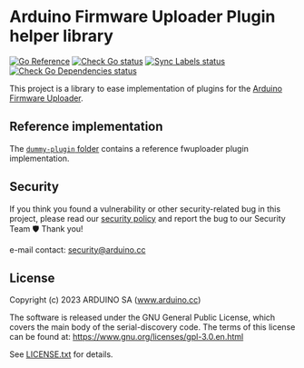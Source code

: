 # Arduino Firmware Uploader Plugin helper library

<!-- NOTE: update the pkg.go.dev badge URL on each major release -->

[![Go Reference](https://pkg.go.dev/badge/github.com/arduino/fwuploader-plugin-helper.svg)](https://pkg.go.dev/github.com/arduino/fwuploader-plugin-helper)
[![Check Go status](https://github.com/arduino/fwuploader-plugin-helper/actions/workflows/check-go-task.yml/badge.svg)](https://github.com/arduino/fwuploader-plugin-helper/actions/workflows/check-go-task.yml)
[![Sync Labels status](https://github.com/arduino/fwuploader-plugin-helper/actions/workflows/sync-labels.yml/badge.svg)](https://github.com/arduino/fwuploader-plugin-helper/actions/workflows/sync-labels.yml)
[![Check Go Dependencies status](https://github.com/arduino/fwuploader-plugin-helper/actions/workflows/check-go-dependencies-task.yml/badge.svg)](https://github.com/arduino/fwuploader-plugin-helper/actions/workflows/check-go-dependencies-task.yml)

<!--[![Test Go status](https://github.com/arduino/fwuploader-plugin-helper/actions/workflows/test-go-task.yml/badge.svg)](https://github.com/arduino/fwuploader-plugin-helper/actions/workflows/test-go-task.yml)-->
<!--[![Codecov](https://codecov.io/gh/arduino/fwuploader-plugin-helper/branch/main/graph/badge.svg)](https://codecov.io/gh/arduino/fwuploader-plugin-helper)-->

This project is a library to ease implementation of plugins for the [Arduino Firmware Uploader](https://github.com/arduino/arduino-fwuploader).

## Reference implementation

The [`dummy-plugin` folder](dummy-plugin) contains a reference fwuploader plugin implementation.

## Security

If you think you found a vulnerability or other security-related bug in this project, please read our
[security policy](https://github.com/arduino/fwuploader-plugin-helper/security/policy) and report the bug to our Security Team 🛡️
Thank you!

e-mail contact: security@arduino.cc

## License

Copyright (c) 2023 ARDUINO SA (www.arduino.cc)

The software is released under the GNU General Public License, which covers the main body
of the serial-discovery code. The terms of this license can be found at:
https://www.gnu.org/licenses/gpl-3.0.en.html

See [LICENSE.txt](https://github.com/arduino/fwuploader-plugin-helper/blob/master/LICENSE.txt) for details.
